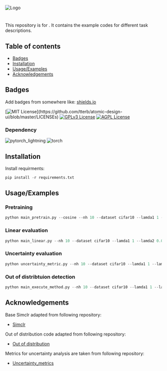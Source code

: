 ![Logo](https://user-images.githubusercontent.com/65691404/192393358-8170f550-638f-4fbd-933e-e538cc9fdb7a.png)





# 

This repository is for . It contains the example codes for different task descriptions. 



## Table of contents
* [Badges](#general-information)
* [Installation](#Installation)
* [Usage/Examples](#Usage/Examples)
* [Acknowledgements](#Acknowledgements)

## Badges

Add badges from somewhere like: [shields.io](https://shields.io/)

[![MIT License](https://img.shields.io/apm/l/atomic-design-ui.svg?)](https://github.com/tterb/atomic-design-ui/blob/master/LICENSEs)
[![GPLv3 License](https://img.shields.io/badge/License-GPL%20v3-yellow.svg)](https://opensource.org/licenses/)
[![AGPL License](https://img.shields.io/badge/license-AGPL-blue.svg)](http://www.gnu.org/licenses/agpl-3.0)

### Dependency

![pytorch_lightning](https://img.shields.io/badge/Pytorch_lightning-1.5.10-brightgreen)
![torch](https://img.shields.io/badge/Torch-1.10.1-brightgreen)

## Installation

Install requirments:
```python
pip install -r requirements.txt
```


## Usage/Examples


### Pretraining

```python
python main_pretrain.py --cosine --nh 10 --dataset cifar10 --lamda1 1 --lamda2 0.08 --epoch 800
``` 
### Linear evaluation

```python
python main_linear.py --nh 10 --dataset cifar10 --lamda1 1 --lamda2 0.08
``` 

### Uncertainty evaluation 

```python
python uncertainty_metric.py --nh 10 --dataset cifar10 --lamda1 1 --lamda2 0.08
```
 
### Out of distribtuion detection

```python
python main_execute_method.py --nh 10 --dataset cifar10 --lamda1 1 --lamda2 0.08
```
 


## Acknowledgements
Base Simclr adapted from following repository:

 - [Simclr](https://github.com/HobbitLong/SupContrast)

Out of distribution code adapted from following repository:

 - [Out of distribution](https://github.com/kobybibas/pnml_ood_detection)

Metrics for uncertainty analysis are taken from following repository:

 - [Uncertainty_metrics](https://github.com/bicycleman15/KD-calibration/blob/f436583f4458c89971414e972686c55596d5950d/calibration_library/metrics.py)







